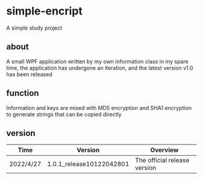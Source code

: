 # simple-encript
A simple study project
## about
A small WPF application written by my own information class in my spare time, the application has undergone an iteration, and the latest version v1.0 has been released
## function
Information and keys are mixed with MD5 encryption and SHA1 encryption to generate strings that can be copied directly
## version
| Time | Version | Overview |
| ---- | ---- | ---- |
| 2022/4/27 | 1.0.1_release10122042801 | The official release version |
